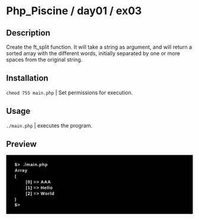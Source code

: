 # Php_Piscine / day01 / ex03

## Description
Create the ft_split function. It will take a string as argument, and will return a sorted array with the different words, initially separated by one or more spaces from the original string.

## Installation
`chmod 755 main.php` | Set permissions for execution.

## Usage
`./main.php` | executes the program.

## Preview
<img src="../../resources/images/ft_split.png" width="1200">
